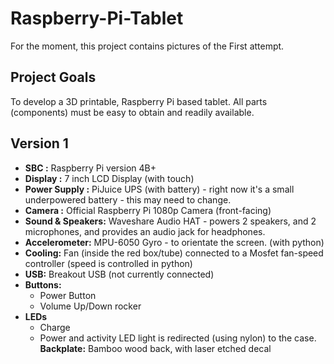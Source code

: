 # Raspberry-Pi-Tablet
For the moment, this project contains pictures of the First attempt.

## Project Goals
To develop a 3D printable, Raspberry Pi based tablet. All parts (components) must be easy to obtain and readily available.

## Version 1
- **SBC :** Raspberry Pi version 4B+
- **Display :** 7 inch LCD Display (with touch)
- **Power Supply :** PiJuice UPS (with battery) - right now it's a small underpowered battery - this may need to change.
- **Camera :** Official Raspberry Pi 1080p Camera (front-facing)
- **Sound & Speakers:** Waveshare Audio HAT - powers 2 speakers, and 2 microphones, and provides an audio jack for headphones.
- **Accelerometer:** MPU-6050 Gyro - to orientate the screen. (with python)
- **Cooling:** Fan (inside the red box/tube) connected to a Mosfet fan-speed controller (speed is controlled in python)
- **USB:** Breakout USB (not currently connected)
- **Buttons:**
  - Power Button
  - Volume Up/Down rocker
- **LEDs**
  - Charge
  - Power and activity LED light is redirected (using nylon) to the case.
**Backplate:** Bamboo wood back, with laser etched decal
